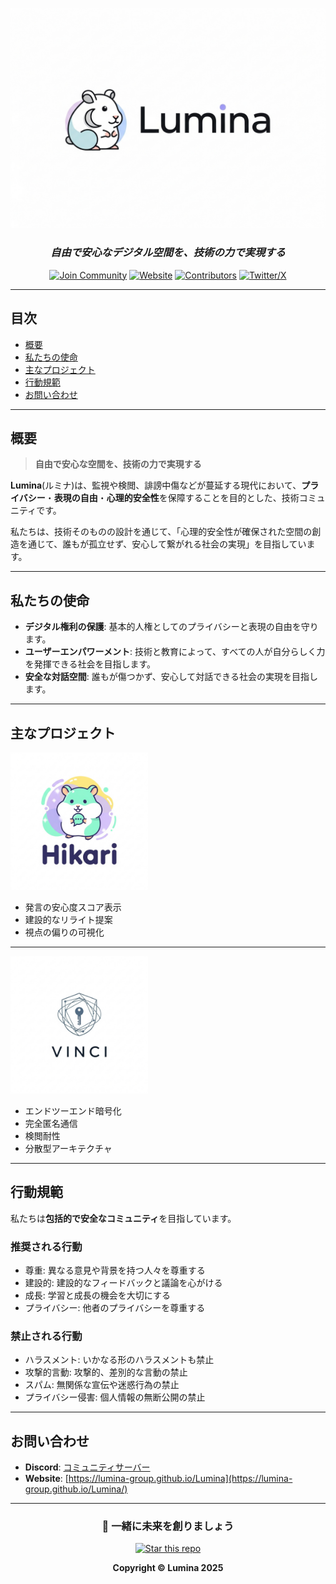<div align="center">

![Lumina Logo](resource/lumina.png)

### *自由で安心なデジタル空間を、技術の力で実現する*

[![Join Community](https://img.shields.io/badge/Join-Community-7289DA?style=for-the-badge&logo=discord&logoColor=white)](https://discord.gg/y9TURVfVyb)
[![Website](https://img.shields.io/badge/Website-4285F4?style=for-the-badge&logo=google-chrome&logoColor=white)](https://lumina-group.github.io/Lumina/)
[![Contributors](https://img.shields.io/badge/Contributors-Welcome-orange?style=for-the-badge)](CONTRIBUTING.md)
[![Twitter/X](https://img.shields.io/badge/Twitter-1DA1F2?style=for-the-badge&logo=twitter&logoColor=white)](https://x.com/w85235)

</div>

---

## 目次

- [概要](#概要)
- [私たちの使命](#私たちの使命)
- [主なプロジェクト](#主なプロジェクト)
- [行動規範](#行動規範)
- [お問い合わせ](#お問い合わせ)

---

##  概要

> **自由で安心な空間を、技術の力で実現する**

**Lumina**(ルミナ)は、監視や検閲、誹謗中傷などが蔓延する現代において、**プライバシー**・**表現の自由**・**心理的安全性**を保障することを目的とした、技術コミュニティです。

 私たちは、技術そのものの設計を通じて、「心理的安全性が確保された空間の創造を通じて、誰もが孤立せず、安心して繋がれる社会の実現」を目指しています。

---

## 私たちの使命

- **デジタル権利の保護**: 基本的人権としてのプライバシーと表現の自由を守ります。
- **ユーザーエンパワーメント**: 技術と教育によって、すべての人が自分らしく力を発揮できる社会を目指します。
- **安全な対話空間**: 誰もが傷つかず、安心して対話できる社会の実現を目指します。

---

## 主なプロジェクト

<img src="resource/Hikari.PNG" alt="Hikariロゴ" width="220" />

- 発言の安心度スコア表示
- 建設的なリライト提案
- 視点の偏りの可視化
---
<img src="resource/vinci.png" alt="Vinciロゴ" width="220" />

- エンドツーエンド暗号化
- 完全匿名通信
- 検閲耐性
- 分散型アーキテクチャ
---

## 行動規範

私たちは**包括的で安全なコミュニティ**を目指しています。

### 推奨される行動

- 尊重: 異なる意見や背景を持つ人々を尊重する
- 建設的: 建設的なフィードバックと議論を心がける
- 成長: 学習と成長の機会を大切にする
- プライバシー: 他者のプライバシーを尊重する

### 禁止される行動

- ハラスメント: いかなる形のハラスメントも禁止
- 攻撃的言動: 攻撃的、差別的な言動の禁止
- スパム: 無関係な宣伝や迷惑行為の禁止
- プライバシー侵害: 個人情報の無断公開の禁止

---

## お問い合わせ

- **Discord**: [コミュニティサーバー](https://discord.gg/y9TURVfVyb)
- **Website**: [https://lumina-group.github.io/Lumina](https://lumina-group.github.io/Lumina/)

---

<div align="center">

### 🤝 一緒に未来を創りましょう

[![Star this repo](https://img.shields.io/github/stars/lumina-group/Lumina?style=social)](https://github.com/lumina-group/Lumina)

**Copyright © Lumina 2025**

</div>
